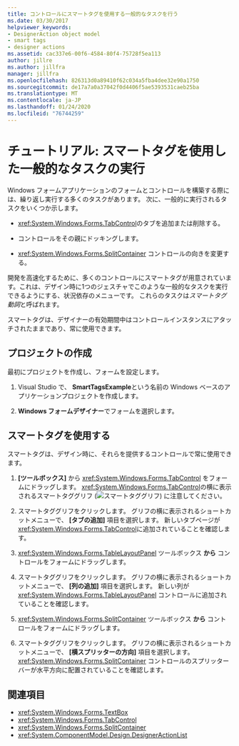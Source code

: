 ```yaml
---
title: コントロールにスマートタグを使用する一般的なタスクを行う
ms.date: 03/30/2017
helpviewer_keywords:
- DesignerAction object model
- smart tags
- designer actions
ms.assetid: cac337e6-00f6-4584-80f4-75728f5ea113
author: jillre
ms.author: jillfra
manager: jillfra
ms.openlocfilehash: 826313d0a89410f62c034a5fba4dee32e90a1750
ms.sourcegitcommit: de17a7a0a37042f0d4406f5ae5393531caeb25ba
ms.translationtype: MT
ms.contentlocale: ja-JP
ms.lasthandoff: 01/24/2020
ms.locfileid: "76744259"
---
```

# <a name="walkthrough-perform-common-tasks-using-smart-tags"></a>チュートリアル: スマートタグを使用した一般的なタスクの実行

Windows フォームアプリケーションのフォームとコントロールを構築する際には、繰り返し実行する多くのタスクがあります。 次に、一般的に実行されるタスクをいくつか示します。

- <xref:System.Windows.Forms.TabControl>のタブを追加または削除する。

- コントロールをその親にドッキングします。

- <xref:System.Windows.Forms.SplitContainer> コントロールの向きを変更する。

開発を高速化するために、多くのコントロールにスマートタグが用意されています。これは、デザイン時に1つのジェスチャでこのような一般的なタスクを実行できるようにする、状況依存のメニューです。 これらのタスクは*スマートタグ動詞*と呼ばれます。

スマートタグは、デザイナーの有効期間中はコントロールインスタンスにアタッチされたままであり、常に使用できます。

## <a name="create-the-project"></a>プロジェクトの作成

最初にプロジェクトを作成し、フォームを設定します。

1. Visual Studio で、 **SmartTagsExample**という名前の Windows ベースのアプリケーションプロジェクトを作成します。

2. **Windows フォームデザイナー**でフォームを選択します。

## <a name="use-smart-tags"></a>スマートタグを使用する

スマートタグは、デザイン時に、それらを提供するコントロールで常に使用できます。

1. **[ツールボックス]** から <xref:System.Windows.Forms.TabControl> をフォームにドラッグします。 <xref:System.Windows.Forms.TabControl>の横に表示されるスマートタググリフ (![スマートタググリフ](./media/vs-winformsmttagglyph.gif)) に注意してください。

2. スマートタググリフをクリックします。 グリフの横に表示されるショートカットメニューで、 **[タブの追加]** 項目を選択します。 新しいタブページが <xref:System.Windows.Forms.TabControl>に追加されていることを確認します。

3. <xref:System.Windows.Forms.TableLayoutPanel> ツールボックス **から** コントロールをフォームにドラッグします。

4. スマートタググリフをクリックします。 グリフの横に表示されるショートカットメニューで、 **[列の追加]** 項目を選択します。 新しい列が <xref:System.Windows.Forms.TableLayoutPanel> コントロールに追加されていることを確認します。

5. <xref:System.Windows.Forms.SplitContainer> ツールボックス **から** コントロールをフォームにドラッグします。

6. スマートタググリフをクリックします。 グリフの横に表示されるショートカットメニューで、 **[横スプリッターの方向]** 項目を選択します。 <xref:System.Windows.Forms.SplitContainer> コントロールのスプリッターバーが水平方向に配置されていることを確認します。

## <a name="see-also"></a>関連項目

- <xref:System.Windows.Forms.TextBox>
- <xref:System.Windows.Forms.TabControl>
- <xref:System.Windows.Forms.SplitContainer>
- <xref:System.ComponentModel.Design.DesignerActionList>
